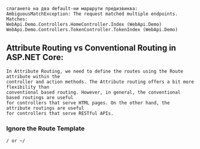 ```
слагането на два default-ни маршрути предизвиква:
AmbiguousMatchException: The request matched multiple endpoints. Matches:
WebApi.Demo.Controllers.HomeController.Index (WebApi.Demo)
WebApi.Demo.Controllers.TokenController.TokenIndex (WebApi.Demo) 
```

## Attribute Routing vs Conventional Routing in ASP.NET Core:
```
In Attribute Routing, we need to define the routes using the Route attribute within the 
controller and action methods. The Attribute routing offers a bit more flexibility than 
conventional based routing. However, in general, the conventional based routings are useful 
for controllers that serve HTML pages. On the other hand, the attribute routings are useful 
for controllers that serve RESTful APIs.
```

### Ignore the Route Template
```
/ or ~/
```
